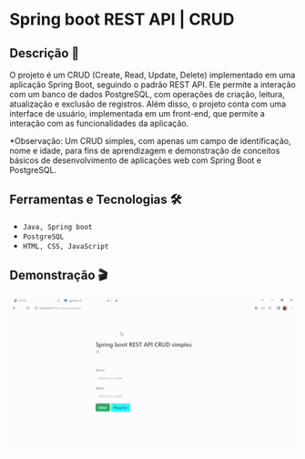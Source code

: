 # Spring boot REST API | CRUD

## Descrição 📄

O projeto é um CRUD (Create, Read, Update, Delete) implementado em uma aplicação Spring Boot, seguindo o padrão REST API. Ele permite a interação com um banco de dados PostgreSQL, com operações de criação, leitura, atualização e exclusão de registros. Além disso, o projeto conta com uma interface de usuário, implementada em um front-end, que permite a interação com as funcionalidades da aplicação.

*Observação: Um CRUD simples, com apenas um campo de identificação, nome e idade, para fins de aprendizagem e demonstração de conceitos básicos de desenvolvimento de aplicações web com Spring Boot e PostgreSQL.

## Ferramentas e Tecnologias 🛠️

- `Java, Spring boot`
- `PostgreSQL`
- `HTML, CSS, JavaScript`

## Demonstração 🎬

![gif](https://github.com/alantrs/crud_springboot/blob/24cc8f0b8f5926801e000b3c154311230ebe12e1/images/HOME-Google-Chrome-2023-02-14-10-22-14.gif)


